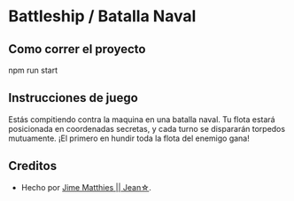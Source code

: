 # Battleship / Batalla Naval

## Como correr el proyecto

npm run start

## Instrucciones de juego

Estás compitiendo contra la maquina en una batalla naval. Tu flota estará posicionada en coordenadas secretas, y cada turno se dispararán torpedos mutuamente. ¡El primero en hundir toda la flota del enemigo gana!

## Creditos

- Hecho por [Jime Matthies || Jean☆](https://github.com/JimeMatthies).
